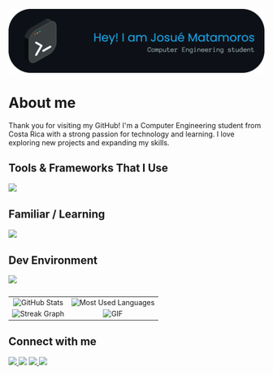 <p align="center">
  <img src="img/header.png" alt="Josué Matamoros Header" width="840">
</p>

# About me

Thank you for visiting my GitHub! I'm a Computer Engineering student from Costa Rica with a strong passion for technology and learning. I love exploring new projects and expanding my skills.

## Tools & Frameworks That I Use

<img src="https://skillicons.dev/icons?i=python,java,js,ts,html,css,tailwind,react,vue,nextjs,vite,nodejs,figma,mysql,postgres,md,r,latex&perline=9" />

## Familiar / Learning

<img src="https://skillicons.dev/icons?i=c,cpp,cs,go,rust,angular,unity" />

## Dev Environment

<img src="https://skillicons.dev/icons?i=apple,vscode,idea,pycharm,git,github,notion" />

###

<table
  width="100%"
  cellpadding="0"
  cellspacing="0"
  border="0"
  style="border: none; border-collapse: collapse;"
>
  <tr>
    <td align="center" style="border: none;">
      <!-- GitHub Stats -->
      <img
        src="https://github-readme-stats.vercel.app/api?username=JosueMatamoros&theme=dracula&hide_border=false"
        alt="GitHub Stats"
        height="160"
      />
    </td>
    <td align="center" style="border: none;">
      <!-- Top Languages -->
      <img
        src="https://github-readme-stats.vercel.app/api/top-langs?username=JosueMatamoros&layout=compact&langs_count=5&theme=dracula&hide_border=false"
        alt="Most Used Languages"
        height="160"
        width="100%"
      />
    </td>
  </tr>
  <tr>
    <td style="border: none;">
      <!-- Streak -->
      <img
        src="https://github-readme-streak-stats.herokuapp.com/?user=JosueMatamoros&theme=dark&hide_border=false"
        alt="Streak Graph"
        height="160"
      />
    </td>
    <td align="center" style="border: none;">
      <!-- GIF -->
      <img src="https://i.gifer.com/DW2c.gif" alt="GIF" height="160" />
    </td>
  </tr>
</table>

## Connect with me
<a href="https://www.instagram.com/jmatamoros_/" target="_blank">
  <img src="https://skillicons.dev/icons?i=instagram" height="48" />
</a>
<a>
  <img src="https://skillicons.dev/icons?i=linkedin" height="48" />
</a>
<a href="mailto:1002matamoros@gmail.com" target="_blank">
  <img src="https://skillicons.dev/icons?i=gmail" height="48" />
</a>
<a href="https://discordapp.com/users/matamoros_" target="_blank">
  <img src="https://skillicons.dev/icons?i=discord" height="48" />
</a>

